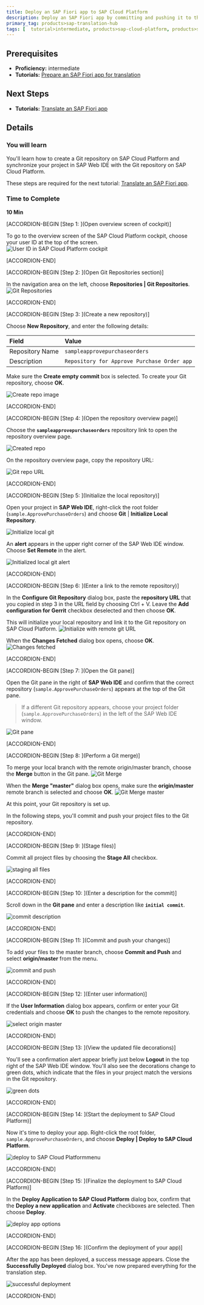 ```yaml
---
title: Deploy an SAP Fiori app to SAP Cloud Platform
description: Deploy an SAP Fiori app by committing and pushing it to the Git repository in your account on SAP Cloud Platform.
primary_tag: products>sap-translation-hub
tags: [  tutorial>intermediate, products>sap-cloud-platform, products>sap-web-ide, products>sap-translation-hub ]
---
```


## Prerequisites  
 - **Proficiency:** intermediate
 - **Tutorials:** [Prepare an SAP Fiori app for translation](https://www.sap.com/developer/tutorials/sth-prepare-fiori-app-translation.html)

## Next Steps
 - **Tutorials:** [Translate an SAP Fiori app](https://www.sap.com/developer/tutorials/sth-translate-fiori-app.html)


## Details
### You will learn  
You'll learn how to create a Git repository on SAP Cloud Platform and synchronize your project in SAP Web IDE with the Git repository on SAP Cloud Platform.

These steps are required for the next tutorial: [Translate an SAP Fiori app](https://www.sap.com/developer/tutorials/sth-translate-fiori-app.html).


### Time to Complete
**10 Min**

[ACCORDION-BEGIN [Step 1: ](Open overview screen of cockpit)]

To go to the overview screen of the SAP Cloud Platform cockpit, choose your user ID at the top of the screen.
![User ID in SAP Cloud Platform cockpit](sth-deploy-fiori-app-account-overview.png)

[ACCORDION-END]

[ACCORDION-BEGIN [Step 2: ](Open Git Repositories section)]

In the navigation area on the left, choose **Repositories | Git Repositories**.
![Git Repositories](sth-open-git-repository.png)

[ACCORDION-END]

[ACCORDION-BEGIN [Step 3: ](Create a new repository)]

Choose **New Repository**, and enter the following details:

Field             | Value
:---------------- | :----------------
Repository Name   | `sampleapprovepurchaseorders`
Description       | `Repository for Approve Purchase Order app`

Make sure the **Create empty commit** box is selected.
To create your Git repository, choose **OK**.

![Create repo image](sth-create-new-repository.png)

[ACCORDION-END]

[ACCORDION-BEGIN [Step 4: ](Open the repository overview page)]

Choose the **`sampleapprovepurchaseorders`** repository link to open the repository overview page.

![Created repo](sth-open-repo.png)

On the repository overview page, copy the repository URL:

![Git repo URL](sth-copy-URL.png)

[ACCORDION-END]

[ACCORDION-BEGIN [Step 5: ](Initialize the local repository)]

Open your project in **SAP Web IDE**, right-click the root folder (`sample.ApprovePurchaseOrders`) and choose **Git** | **Initialize Local Repository**.

![Initialize local git](sth-initialize-git.png)

An **alert** appears in the upper right corner of the SAP Web IDE window.
Choose **Set Remote** in the alert.

![Initialized local git alert](sth-set-remote.png)

[ACCORDION-END]

[ACCORDION-BEGIN [Step 6: ](Enter a link to the remote repository)]

In the **Configure Git Repository** dialog box, paste the **repository URL** that you copied in step 3 in the URL field by choosing Ctrl + V. Leave the **Add configuration for Gerrit** checkbox deselected and then choose **OK**.

This will initialize your local repository and link it to the Git repository on SAP Cloud Platform.
![Initialize with remote git URL](sth-link-remote-repository.png)

When the **Changes Fetched** dialog box opens, choose **OK**.
![Changes fetched](sth-change-fetches.png)

[ACCORDION-END]

[ACCORDION-BEGIN [Step 7: ](Open the Git pane)]

Open the Git pane in the right of **SAP Web IDE** and confirm that the correct repository (`sample.ApprovePurchaseOrders`) appears at the top of the Git pane.

> If a different Git repository appears, choose your project folder (`sample.ApprovePurchaseOrders`) in the left of the SAP Web IDE window.

![Git pane](sth-git.png)

[ACCORDION-END]

[ACCORDION-BEGIN [Step 8: ](Perform a Git merge)]

To merge your local branch with the remote origin/master branch, choose the **Merge** button in the Git pane.
![Git Merge](sth-merge.png)

When the **Merge "master"** dialog box opens, make sure the **origin/master** remote branch is selected and choose **OK**.
![Git Merge master](sth-merge-2.png)

At this point, your Git repository is set up.

In the following steps, you'll commit and push your project files to the Git repository.

[ACCORDION-END]

[ACCORDION-BEGIN [Step 9: ](Stage files)]

Commit all project files by choosing the **Stage All** checkbox.

![staging all files](sth-stage.png)

[ACCORDION-END]

[ACCORDION-BEGIN [Step 10: ](Enter a description for the commit)]

Scroll down in the **Git pane** and enter a description like **`initial commit`**.

![commit description](sth-commit.png)

[ACCORDION-END]

[ACCORDION-BEGIN [Step 11: ](Commit and push your changes)]

To add your files to the master branch, choose **Commit and Push** and select **origin/master** from the menu.

![commit and push](sth-master.png)

[ACCORDION-END]

[ACCORDION-BEGIN [Step 12: ](Enter user information)]

 If the **User Information** dialog box appears, confirm or enter your Git credentials and choose **OK** to push the changes to the remote repository.

![select origin master](sth-user.png)

[ACCORDION-END]

[ACCORDION-BEGIN [Step 13: ](View the updated file decorations)]

You'll see a confirmation alert appear briefly just below **Logout** in the top right of the SAP Web IDE window.
You'll also see the decorations change to green dots, which indicate that the files in your project match the versions in the Git repository.

![green dots](sth-green.png)

[ACCORDION-END]

[ACCORDION-BEGIN [Step 14: ](Start the deployment to SAP Cloud Platform)]

Now it's time to deploy your app.
Right-click the root folder, `sample.ApprovePurchaseOrders`, and choose **Deploy | Deploy to SAP Cloud Platform**.

![deploy to SAP Cloud Platformmenu](sth-deploy.png)

[ACCORDION-END]

[ACCORDION-BEGIN [Step 15: ](Finalize the deployment to SAP Cloud Platform)]

In the **Deploy Application to SAP Cloud Platform** dialog box, confirm that the **Deploy a new application** and **Activate** checkboxes are selected. Then choose **Deploy**.

![deploy app options](sth-deploy-popup.png)

[ACCORDION-END]

[ACCORDION-BEGIN [Step 16: ](Confirm the deployment of your app)]

After the app has been deployed, a success message appears. Close the **Successfully Deployed** dialog box.
You've now prepared everything for the translation step.

![successful deployment](sth-open-app.png)


[ACCORDION-END]

